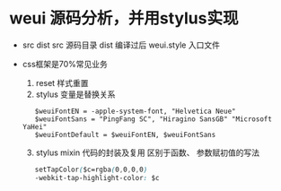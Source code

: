# weui 源码分析，并用stylus实现

- src dist
    src 源码目录
    dist 编译过后
    weui.style 入口文件

- css框架是70%常见业务
    1. reset 样式重置
    2. stylus 变量是替换关系
     ```stylus
        $weuiFontEN = -apple-system-font, "Helvetica Neue"
        $weuiFontSans = "PingFang SC", "Hiragino SansGB" "Microsoft YaHei"
        $weuiFontDefault = $weuiFontEN, $weuiFontSans  
     ```


    3. stylus mixin 代码的封装及复用
     区别于函数、
     参数赋初值的写法
     ```css
        setTapColor($c=rgba(0,0,0,0)
        -webkit-tap-highlight-color: $c
     ```
